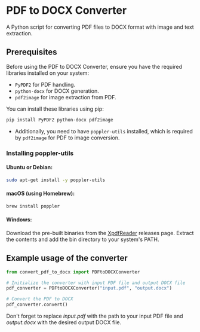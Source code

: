 # PDF to DOCX Converter

A Python script for converting PDF files to DOCX format with image and text extraction.

## Prerequisites

Before using the PDF to DOCX Converter, ensure you have the required libraries installed on your system:

- `PyPDF2` for PDF handling.
- `python-docx` for DOCX generation.
- `pdf2image` for image extraction from PDF.

You can install these libraries using pip:

```bash
pip install PyPDF2 python-docx pdf2image
```

- Additionally, you need to have `poppler-utils` installed, which is required by `pdf2image` for PDF to image conversion.

### Installing poppler-utils
#### Ubuntu or Debian:
```bash
sudo apt-get install -y poppler-utils
```

#### macOS (using Homebrew):
```bash
brew install poppler
```

#### Windows:
Download the pre-built binaries from the [XpdfReader](https://github.com/xpdfreader/xpdf/releases) releases page. Extract the contents and add the bin directory to your system's PATH.

## Example usage of the converter

```python
from convert_pdf_to_docx import PDFtoDOCXConverter

# Initialize the converter with input PDF file and output DOCX file
pdf_converter = PDFtoDOCXConverter("input.pdf", "output.docx")

# Convert the PDF to DOCX
pdf_converter.convert()
```

Don't forget to replace _input.pdf_ with the path to your input PDF file and _output.docx_ with the desired output DOCX file.
